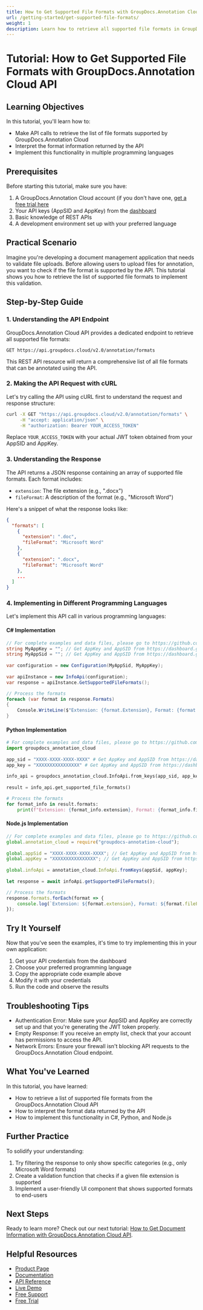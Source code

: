 ```yaml
---
title: How to Get Supported File Formats with GroupDocs.Annotation Cloud API Tutorial
url: /getting-started/get-supported-file-formats/
weight: 1
description: Learn how to retrieve all supported file formats in GroupDocs.Annotation Cloud API in this step-by-step tutorial for developers
---
```


# Tutorial: How to Get Supported File Formats with GroupDocs.Annotation Cloud API

## Learning Objectives

In this tutorial, you'll learn how to:
- Make API calls to retrieve the list of file formats supported by GroupDocs.Annotation Cloud
- Interpret the format information returned by the API
- Implement this functionality in multiple programming languages

## Prerequisites

Before starting this tutorial, make sure you have:
1. A GroupDocs.Annotation Cloud account (if you don't have one, [get a free trial here](https://dashboard.groupdocs.cloud/#/apps)
2. Your API keys (AppSID and AppKey) from the [dashboard](https://dashboard.groupdocs.cloud/#/apps)
3. Basic knowledge of REST APIs
4. A development environment set up with your preferred language

## Practical Scenario

Imagine you're developing a document management application that needs to validate file uploads. Before allowing users to upload files for annotation, you want to check if the file format is supported by the API. This tutorial shows you how to retrieve the list of supported file formats to implement this validation.

## Step-by-Step Guide

### 1. Understanding the API Endpoint

GroupDocs.Annotation Cloud API provides a dedicated endpoint to retrieve all supported file formats:

```
GET https://api.groupdocs.cloud/v2.0/annotation/formats
```

This REST API resource will return a comprehensive list of all file formats that can be annotated using the API.

### 2. Making the API Request with cURL

Let's try calling the API using cURL first to understand the request and response structure:

```bash
curl -X GET "https://api.groupdocs.cloud/v2.0/annotation/formats" \
     -H "accept: application/json" \
     -H "authorization: Bearer YOUR_ACCESS_TOKEN"
```

Replace `YOUR_ACCESS_TOKEN` with your actual JWT token obtained from your AppSID and AppKey.

### 3. Understanding the Response

The API returns a JSON response containing an array of supported file formats. Each format includes:
- `extension`: The file extension (e.g., ".docx")
- `fileFormat`: A description of the format (e.g., "Microsoft Word")

Here's a snippet of what the response looks like:

```json
{
  "formats": [
    {
      "extension": ".doc",
      "fileFormat": "Microsoft Word"
    },
    {
      "extension": ".docx",
      "fileFormat": "Microsoft Word"
    },
    ...
  ]
}
```

### 4. Implementing in Different Programming Languages

Let's implement this API call in various programming languages:

#### C# Implementation

```csharp
// For complete examples and data files, please go to https://github.com/groupdocs-annotation-cloud/groupdocs-annotation-cloud-dotnet-samples
string MyAppKey = ""; // Get AppKey and AppSID from https://dashboard.groupdocs.cloud
string MyAppSid = ""; // Get AppKey and AppSID from https://dashboard.groupdocs.cloud
  
var configuration = new Configuration(MyAppSid, MyAppKey);
  
var apiInstance = new InfoApi(configuration);
var response = apiInstance.GetSupportedFileFormats();

// Process the formats
foreach (var format in response.Formats)
{
    Console.WriteLine($"Extension: {format.Extension}, Format: {format.FileFormat}");
}
```

#### Python Implementation

```python
# For complete examples and data files, please go to https://github.com/groupdocs-annotation-cloud/groupdocs-annotation-cloud-python-samples
import groupdocs_annotation_cloud
 
app_sid = "XXXX-XXXX-XXXX-XXXX" # Get AppKey and AppSID from https://dashboard.groupdocs.cloud
app_key = "XXXXXXXXXXXXXXXX" # Get AppKey and AppSID from https://dashboard.groupdocs.cloud
  
info_api = groupdocs_annotation_cloud.InfoApi.from_keys(app_sid, app_key)
 
result = info_api.get_supported_file_formats()

# Process the formats
for format_info in result.formats:
    print(f"Extension: {format_info.extension}, Format: {format_info.file_format}")
```

#### Node.js Implementation

```javascript
// For complete examples and data files, please go to https://github.com/groupdocs-annotation-cloud/groupdocs-annotation-cloud-node-samples
global.annotation_cloud = require("groupdocs-annotation-cloud");
 
global.appSid = "XXXX-XXXX-XXXX-XXXX"; // Get AppKey and AppSID from https://dashboard.groupdocs.cloud
global.appKey = "XXXXXXXXXXXXXXXX"; // Get AppKey and AppSID from https://dashboard.groupdocs.cloud
  
global.infoApi = annotation_cloud.InfoApi.fromKeys(appSid, appKey);
 
let response = await infoApi.getSupportedFileFormats();

// Process the formats
response.formats.forEach(format => {
    console.log(`Extension: ${format.extension}, Format: ${format.fileFormat}`);
});
```

## Try It Yourself

Now that you've seen the examples, it's time to try implementing this in your own application:

1. Get your API credentials from the dashboard
2. Choose your preferred programming language
3. Copy the appropriate code example above
4. Modify it with your credentials
5. Run the code and observe the results

## Troubleshooting Tips

- Authentication Error: Make sure your AppSID and AppKey are correctly set up and that you're generating the JWT token properly.
- Empty Response: If you receive an empty list, check that your account has permissions to access the API.
- Network Errors: Ensure your firewall isn't blocking API requests to the GroupDocs.Annotation Cloud endpoint.

## What You've Learned

In this tutorial, you have learned:
- How to retrieve a list of supported file formats from the GroupDocs.Annotation Cloud API
- How to interpret the format data returned by the API
- How to implement this functionality in C#, Python, and Node.js

## Further Practice

To solidify your understanding:
1. Try filtering the response to only show specific categories (e.g., only Microsoft Word formats)
2. Create a validation function that checks if a given file extension is supported
3. Implement a user-friendly UI component that shows supported formats to end-users

## Next Steps

Ready to learn more? Check out our next tutorial: [How to Get Document Information with GroupDocs.Annotation Cloud API](/getting-started/get-document-information/).

## Helpful Resources

- [Product Page](https://products.groupdocs.cloud/annotation/)
- [Documentation](https://docs.groupdocs.cloud/annotation/)
- [API Reference](https://reference.groupdocs.cloud/annotation/)
- [Live Demo](https://products.groupdocs.app/annotation/family)
- [Free Support](https://forum.groupdocs.cloud/c/annotation/10/)
- [Free Trial](https://dashboard.groupdocs.cloud/#/apps)
